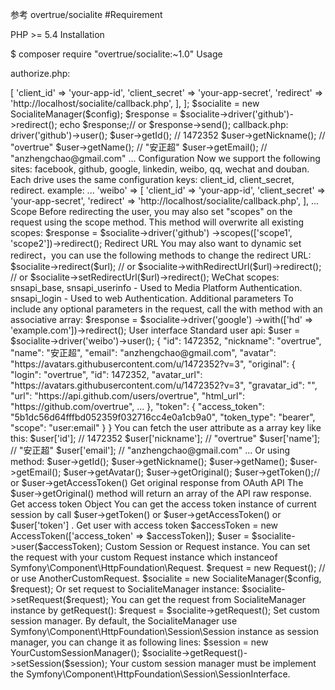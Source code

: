 参考 overtrue/socialite 
#Requirement

PHP >= 5.4
Installation

$ composer require "overtrue/socialite:~1.0"
Usage

authorize.php:

<?php
use Overtrue\Socialite\SocialiteManager;

$config = [
    'github' => [
        'client_id'     => 'your-app-id',
        'client_secret' => 'your-app-secret',
        'redirect'      => 'http://localhost/socialite/callback.php',
    ],
];

$socialite = new SocialiteManager($config);

$response = $socialite->driver('github')->redirect();

echo $response;// or $response->send();
callback.php:

<?php

// ...
$user = $socialite->driver('github')->user();

$user->getId();        // 1472352
$user->getNickname();  // "overtrue"
$user->getName();      // "安正超"
$user->getEmail();     // "anzhengchao@gmail.com"
...
Configuration

Now we support the following sites:

facebook, github, google, linkedin, weibo, qq, wechat and douban.

Each drive uses the same configuration keys: client_id, client_secret, redirect.

example:

...
  'weibo' => [
    'client_id'     => 'your-app-id',
    'client_secret' => 'your-app-secret',
    'redirect'      => 'http://localhost/socialite/callback.php',
  ],
...
Scope

Before redirecting the user, you may also set "scopes" on the request using the scope method. This method will overwrite all existing scopes:

$response = $socialite->driver('github')
                ->scopes(['scope1', 'scope2'])->redirect();
Redirect URL

You may also want to dynamic set redirect，you can use the following methods to change the redirect URL:

$socialite->redirect($url);
// or
$socialite->withRedirectUrl($url)->redirect();
// or
$socialite->setRedirectUrl($url)->redirect();
WeChat scopes:

snsapi_base, snsapi_userinfo - Used to Media Platform Authentication.
snsapi_login - Used to web Authentication.
Additional parameters

To include any optional parameters in the request, call the with method with an associative array:

$response = $socialite->driver('google')
                    ->with(['hd' => 'example.com'])->redirect();
User interface

Standard user api:


$user = $socialite->driver('weibo')->user();
{
  "id": 1472352,
  "nickname": "overtrue",
  "name": "安正超",
  "email": "anzhengchao@gmail.com",
  "avatar": "https://avatars.githubusercontent.com/u/1472352?v=3",
  "original": {
    "login": "overtrue",
    "id": 1472352,
    "avatar_url": "https://avatars.githubusercontent.com/u/1472352?v=3",
    "gravatar_id": "",
    "url": "https://api.github.com/users/overtrue",
    "html_url": "https://github.com/overtrue",
    ...
  },
  "token": {
    "access_token": "5b1dc56d64fffbd052359f032716cc4e0a1cb9a0",
    "token_type": "bearer",
    "scope": "user:email"
  }
}
You can fetch the user attribute as a array key like this:

$user['id'];        // 1472352
$user['nickname'];  // "overtrue"
$user['name'];      // "安正超"
$user['email'];     // "anzhengchao@gmail.com"
...
Or using method:

$user->getId();
$user->getNickname();
$user->getName();
$user->getEmail();
$user->getAvatar();
$user->getOriginal();
$user->getToken();// or $user->getAccessToken()
Get original response from OAuth API

The $user->getOriginal() method will return an array of the API raw response.

Get access token Object

You can get the access token instance of current session by call $user->getToken() or $user->getAccessToken() or $user['token'] .

Get user with access token

$accessToken = new AccessToken(['access_token' => $accessToken]);
$user = $socialite->user($accessToken);
Custom Session or Request instance.

You can set the request with your custom Request instance which instanceof Symfony\Component\HttpFoundation\Request.


$request = new Request(); // or use AnotherCustomRequest.

$socialite = new SocialiteManager($config, $request);
Or set request to SocialiteManager instance:

$socialite->setRequest($request);
You can get the request from SocialiteManager instance by getRequest():

$request = $socialite->getRequest();
Set custom session manager.

By default, the SocialiteManager use Symfony\Component\HttpFoundation\Session\Session instance as session manager, you can change it as following lines:

$session = new YourCustomSessionManager();
$socialite->getRequest()->setSession($session);
Your custom session manager must be implement the Symfony\Component\HttpFoundation\Session\SessionInterface.
